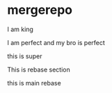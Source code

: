 # mergerepo

I am king 

I am perfect and my bro is perfect

this is super

This is rebase section

this is main rebase 
